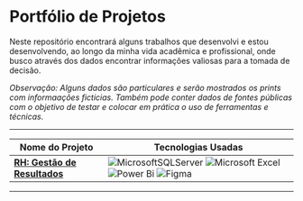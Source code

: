 # Portfólio de Projetos

Neste repositório encontrará alguns trabalhos que desenvolvi e estou desenvolvendo, ao longo da minha vida acadêmica e profissional, onde busco através dos dados encontrar informações valiosas para a tomada de decisão.

*Observação: Alguns dados são particulares e serão mostrados os prints com informaações ficticias. Também pode conter dados de fontes públicas com o objetivo de testar e colocar em prática o uso de ferramentas e técnicas.*

------------

|    Nome do Projeto  |  Tecnologias Usadas  | 
| ------------    |   ------------  |
| [**RH: Gestão de Resultados**](RH_Gestao_Resultados.md) |  ![MicrosoftSQLServer](https://img.shields.io/badge/Microsoft%20SQL%20Server-CC2927?style=for-the-badge&logo=microsoft%20sql%20server&logoColor=white) ![Microsoft Excel](https://img.shields.io/badge/Microsoft_Excel-217346?style=for-the-badge&logo=microsoft-excel&logoColor=white) ![Power Bi](https://img.shields.io/badge/power_bi-F2C811?style=for-the-badge&logo=powerbi&logoColor=black) ![Figma](https://img.shields.io/badge/figma-%23F24E1E.svg?style=for-the-badge&logo=figma&logoColor=white)  |


------------

